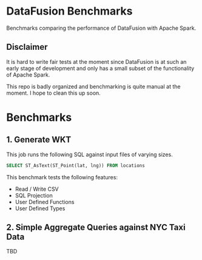 # DataFusion Benchmarks

Benchmarks comparing the performance of DataFusion with Apache Spark.

## Disclaimer

It is hard to write fair tests at the moment since DataFusion is at such an early stage of development and only has a small subset of the functionality of Apache Spark.

This repo is badly organized and benchmarking is quite manual at the moment. I hope to clean this up soon. 

# Benchmarks

## 1. Generate WKT

This job runs the following SQL against input files of varying sizes.

```sql
SELECT ST_AsText(ST_Point(lat, lng)) FROM locations

```

This benchmark tests the following features:

- Read / Write CSV
- SQL Projection
- User Defined Functions
- User Defined Types

## 2. Simple Aggregate Queries against NYC Taxi Data

TBD

